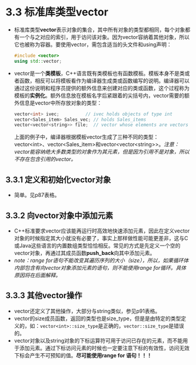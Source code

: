 # 3.3 标准库类型vector

- 标准库类型**vector**表示对象的集合，其中所有对象的类型都相同，每个对象都有一个与之对应的索引，用于访问该对象。因为vector容纳着其他对象，所以它也被称为容器。要使用vector，需包含适当的头文件和using声明：

  ```c++
  #include <vector>
  using std::vector;
  ```

- vector是一个**类模板**，C++语言既有类模板也有函数模板。模板本身不是类或者函数，相反可以将模板看作为编译器生成类或函数编写的说明。编译器可以通过这份说明和程序员提供的额外信息来创建对应的类或函数，这个过程称为模板的**实例化**。额外信息放在模板名字后紧跟着的尖括号内，vector需要的额外信息是vector中所存放对象的类型：

  ```c++
  vector<int> ivec;			 // ivec holds objects of type int
  vector<Sales_item> Sales_vec; // holds Sales_items
  vector<vector<string>> file;  // vector whose elements are vectors
  ```

  上面的例子中，编译器根据模板vector生成了三种不同的类型：vector\<int\>、vector\<Sales_item\>和vector\<vector\<string\>\>。*注意：vector能容纳绝大多数类型的对象作为其元素，但是因为引用不是对象，所以不存在包含引用的vector。*

## 3.3.1 定义和初始化vector对象

- 简单。见p87表格。

## 3.3.2 向vector对象中添加元素

- C++标准要求vector应该能再运行时高效地快速添加元素，因此在定义vector对象的时候指定其大小就没有必要了，事实上那样做性能可能更差非，这与C或Java这些语言的内置数组类型恰恰相反。常见的方式是先定义一个空的vector对象，再通过其成员函数**push_back**向其中添加元素。
- *note：range for语句不能改变其遍历序列的大小（size），所以，如果循环体内部包含有向vector对象添加元素的语句，则不能使用range for循环。具体原因将在后面解释。*

## 3.3.3 其他vector操作

- vector还定义了其他操作，大部分与string类似，参见p91表格。
- vector的size成员函数，返回的类型也是size_type，但是是由特定的类型定义的，如：`vector<int>::size_type`是正确的，`vector::size_type`是错误的。
- vector对象以及string对象的下标运算符可用于访问已存在的元素，而不能用于添加元素。通过下标访问元素的时候也一定要注意下标的有效性，访问无效下标会产生不可预知的值。**尽可能使用range for 语句！！！**



